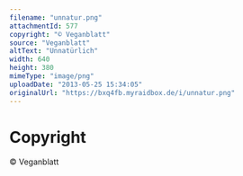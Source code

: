 ```yaml
---
filename: "unnatur.png"
attachmentId: 577
copyright: "© Veganblatt"
source: "Veganblatt"
altText: "Unnatürlich"
width: 640
height: 380
mimeType: "image/png"
uploadDate: "2013-05-25 15:34:05"
originalUrl: "https://bxq4fb.myraidbox.de/i/unnatur.png"
---
```


# Copyright

© Veganblatt
